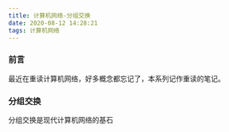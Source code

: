 ```yaml
---
title: 计算机网络-分组交换
date: 2020-08-12 14:28:21
tags: 计算机网络
---
```


### 前言
最近在重读计算机网络，好多概念都忘记了，本系列记作重读的笔记。
<!--more-->

### 分组交换
分组交换是现代计算机网络的基石
